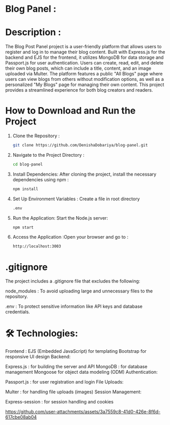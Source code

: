 # Blog Panel :
# Description : 
The Blog Post Panel project is a user-friendly platform that allows users to register and log in to manage their blog content. Built with Express.js for the backend and EJS for the frontend, it utilizes MongoDB for data storage and Passport.js for user authentication. Users can create, read, edit, and delete their own blog posts, which can include a title, content, and an image uploaded via Multer. The platform features a public "All Blogs" page where users can view blogs from others without modification options, as well as a personalized "My Blogs" page for managing their own content. This project provides a streamlined experience for both blog creators and readers.


# How to Download and Run the Project
1. Clone the Repository :
   ```bash
   git clone https://github.com/DenishaDobariya/blog-panel.git

3. Navigate to the Project Directory :
   ```bash
   cd blog-panel

5. Install Dependencies: After cloning the project, install the necessary dependencies using npm :
   ```bash
   npm install

6. Set Up Environment Variables : Create a file in root directory 
   ```bash
   .env 

8. Run the Application: Start the Node.js server:
   ```bash
   npm start

9. Access the Application :Open your browser and go to : 
   ```bash
   http://localhost:3003 

# .gitignore
The project includes a .gitignore file that excludes the following:

node_modules :  To avoid uploading large and unnecessary files to the repository.

.env :  To protect sensitive information like API keys and database credentials.

 
# 🛠️ Technologies:

Frontend :
EJS (Embedded JavaScript) for templating
Bootstrap for responsive UI design
Backend:

Express.js : for building the server and API
MongoDB : for database management
Mongoose for object data modeling (ODM)
Authentication:

Passport.js  : for user registration and login
File Uploads:

Multer : for handling file uploads (images)
Session Management:





Express-session :  for session handling and cookies






https://github.com/user-attachments/assets/3a7559c8-41d0-426e-8f6d-617cbe08ab04

